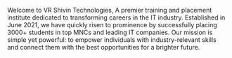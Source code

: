 Welcome to VR Shivin Technologies, 
A premier training and placement institute dedicated to transforming careers in the IT industry. Established in June 2021, we have quickly risen to prominence by successfully placing 3000+ students in 
top MNCs and leading IT companies. Our mission is simple yet powerful: to empower individuals with industry-relevant skills and connect them with the best opportunities for a brighter future.

